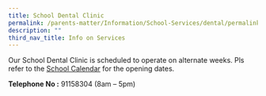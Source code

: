 ```yaml
---
title: School Dental Clinic
permalink: /parents-matter/Information/School-Services/dental/permalink/
description: ""
third_nav_title: Info on Services
---
```

Our School Dental Clinic is scheduled to operate on alternate weeks. Pls refer to the [School Calendar](/parents-matter/School-Calendar/permalink/) for the opening dates.

**Telephone No :** 91158304 (8am – 5pm)